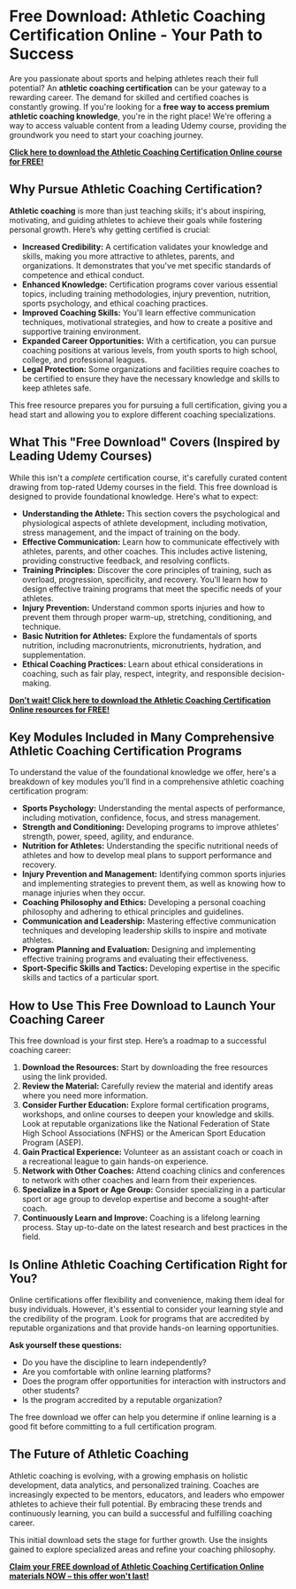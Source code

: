 # Free Download: Athletic Coaching Certification Online - Your Path to Success

Are you passionate about sports and helping athletes reach their full potential? An **athletic coaching certification** can be your gateway to a rewarding career. The demand for skilled and certified coaches is constantly growing. If you're looking for a **free way to access premium athletic coaching knowledge**, you're in the right place! We're offering a way to access valuable content from a leading Udemy course, providing the groundwork you need to start your coaching journey.

[**Click here to download the Athletic Coaching Certification Online course for FREE!**](https://udemywork.com/athletic-coaching-certification-online)

## Why Pursue Athletic Coaching Certification?

**Athletic coaching** is more than just teaching skills; it's about inspiring, motivating, and guiding athletes to achieve their goals while fostering personal growth. Here’s why getting certified is crucial:

*   **Increased Credibility:** A certification validates your knowledge and skills, making you more attractive to athletes, parents, and organizations. It demonstrates that you've met specific standards of competence and ethical conduct.
*   **Enhanced Knowledge:** Certification programs cover various essential topics, including training methodologies, injury prevention, nutrition, sports psychology, and ethical coaching practices.
*   **Improved Coaching Skills:** You'll learn effective communication techniques, motivational strategies, and how to create a positive and supportive training environment.
*   **Expanded Career Opportunities:** With a certification, you can pursue coaching positions at various levels, from youth sports to high school, college, and professional leagues.
*   **Legal Protection:** Some organizations and facilities require coaches to be certified to ensure they have the necessary knowledge and skills to keep athletes safe.

This free resource prepares you for pursuing a full certification, giving you a head start and allowing you to explore different coaching specializations.

## What This "Free Download" Covers (Inspired by Leading Udemy Courses)

While this isn't a *complete* certification course, it's carefully curated content drawing from top-rated Udemy courses in the field. This free download is designed to provide foundational knowledge. Here's what to expect:

*   **Understanding the Athlete:** This section covers the psychological and physiological aspects of athlete development, including motivation, stress management, and the impact of training on the body.
*   **Effective Communication:** Learn how to communicate effectively with athletes, parents, and other coaches. This includes active listening, providing constructive feedback, and resolving conflicts.
*   **Training Principles:** Discover the core principles of training, such as overload, progression, specificity, and recovery. You'll learn how to design effective training programs that meet the specific needs of your athletes.
*   **Injury Prevention:** Understand common sports injuries and how to prevent them through proper warm-up, stretching, conditioning, and technique.
*   **Basic Nutrition for Athletes:** Explore the fundamentals of sports nutrition, including macronutrients, micronutrients, hydration, and supplementation.
*   **Ethical Coaching Practices:** Learn about ethical considerations in coaching, such as fair play, respect, integrity, and responsible decision-making.

[**Don't wait! Click here to download the Athletic Coaching Certification Online resources for FREE!**](https://udemywork.com/athletic-coaching-certification-online)

## Key Modules Included in Many Comprehensive Athletic Coaching Certification Programs

To understand the value of the foundational knowledge we offer, here's a breakdown of key modules you'll find in a comprehensive athletic coaching certification program:

*   **Sports Psychology:** Understanding the mental aspects of performance, including motivation, confidence, focus, and stress management.
*   **Strength and Conditioning:** Developing programs to improve athletes' strength, power, speed, agility, and endurance.
*   **Nutrition for Athletes:** Understanding the specific nutritional needs of athletes and how to develop meal plans to support performance and recovery.
*   **Injury Prevention and Management:** Identifying common sports injuries and implementing strategies to prevent them, as well as knowing how to manage injuries when they occur.
*   **Coaching Philosophy and Ethics:** Developing a personal coaching philosophy and adhering to ethical principles and guidelines.
*   **Communication and Leadership:** Mastering effective communication techniques and developing leadership skills to inspire and motivate athletes.
*   **Program Planning and Evaluation:** Designing and implementing effective training programs and evaluating their effectiveness.
*   **Sport-Specific Skills and Tactics:** Developing expertise in the specific skills and tactics of a particular sport.

## How to Use This Free Download to Launch Your Coaching Career

This free download is your first step. Here’s a roadmap to a successful coaching career:

1.  **Download the Resources:** Start by downloading the free resources using the link provided.
2.  **Review the Material:** Carefully review the material and identify areas where you need more information.
3.  **Consider Further Education:** Explore formal certification programs, workshops, and online courses to deepen your knowledge and skills. Look at reputable organizations like the National Federation of State High School Associations (NFHS) or the American Sport Education Program (ASEP).
4.  **Gain Practical Experience:** Volunteer as an assistant coach or coach in a recreational league to gain hands-on experience.
5.  **Network with Other Coaches:** Attend coaching clinics and conferences to network with other coaches and learn from their experiences.
6.  **Specialize in a Sport or Age Group:** Consider specializing in a particular sport or age group to develop expertise and become a sought-after coach.
7.  **Continuously Learn and Improve:** Coaching is a lifelong learning process. Stay up-to-date on the latest research and best practices in the field.

## Is Online Athletic Coaching Certification Right for You?

Online certifications offer flexibility and convenience, making them ideal for busy individuals. However, it's essential to consider your learning style and the credibility of the program. Look for programs that are accredited by reputable organizations and that provide hands-on learning opportunities.

**Ask yourself these questions:**

*   Do you have the discipline to learn independently?
*   Are you comfortable with online learning platforms?
*   Does the program offer opportunities for interaction with instructors and other students?
*   Is the program accredited by a reputable organization?

The free download we offer can help you determine if online learning is a good fit before committing to a full certification program.

## The Future of Athletic Coaching

Athletic coaching is evolving, with a growing emphasis on holistic development, data analytics, and personalized training. Coaches are increasingly expected to be mentors, educators, and leaders who empower athletes to achieve their full potential. By embracing these trends and continuously learning, you can build a successful and fulfilling coaching career.

This initial download sets the stage for further growth. Use the insights gained to explore specialized areas and refine your coaching philosophy.

[**Claim your FREE download of Athletic Coaching Certification Online materials NOW – this offer won't last!**](https://udemywork.com/athletic-coaching-certification-online)
